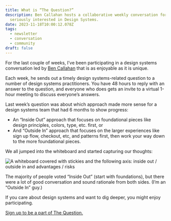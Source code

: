 ```yaml
---
title: What is “The Question?”
description: Ben Callahan hosts a collaborative weekly conversation for anyone
  seriously interested in Design Systems.
date: 2023-11-18T10:00:12.078Z
tags:
  - newsletter
  - conversation
  - community
draft: false
---
```

For the last couple of weeks, I’ve been participating in a design systems conversation led by [Ben Callahan](https://bencallahan.com/the-question) that is as enjoyable as it is unique.

Each week, he sends out a timely design systems-related question to a number of design systems practitioners. You have 48 hours to reply with an answer to the question, and everyone who does gets an invite to a virtual 1-hour meeting to discuss everyone’s answers.

Last week’s question was about which approach made more sense for a design systems team that had 6 months to show progress:

* An “Inside Out” approach that focuses on foundational pieces like design principles, colors, type, etc. first, or
* And “Outside In” approach that focuses on the larger experiences like sign up flow, checkout, etc, and patterns first, then work your way down to the more foundational pieces.

We all jumped into the whiteboard and started capturing our thoughts:

![A whiteboard covered with stickies and the following axis: inside out / outside in and advantages / risks](/assets/i/post-the-question.png)

The majority of people voted “Inside Out” (start with foundations), but there were a lot of good conversation and sound rationale from both sides. (I’m an “Outside In” guy.)

If you care about design systems and want to dig deeper, you might enjoy participating. 

[Sign up to be a part of The Question.](https://bencallahan.com/the-question)